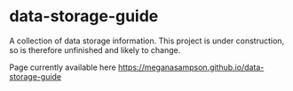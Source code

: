 # data-storage-guide
A collection of data storage information. This project is under construction, so is therefore unfinished and likely to change.

Page currently available here https://meganasampson.github.io/data-storage-guide
